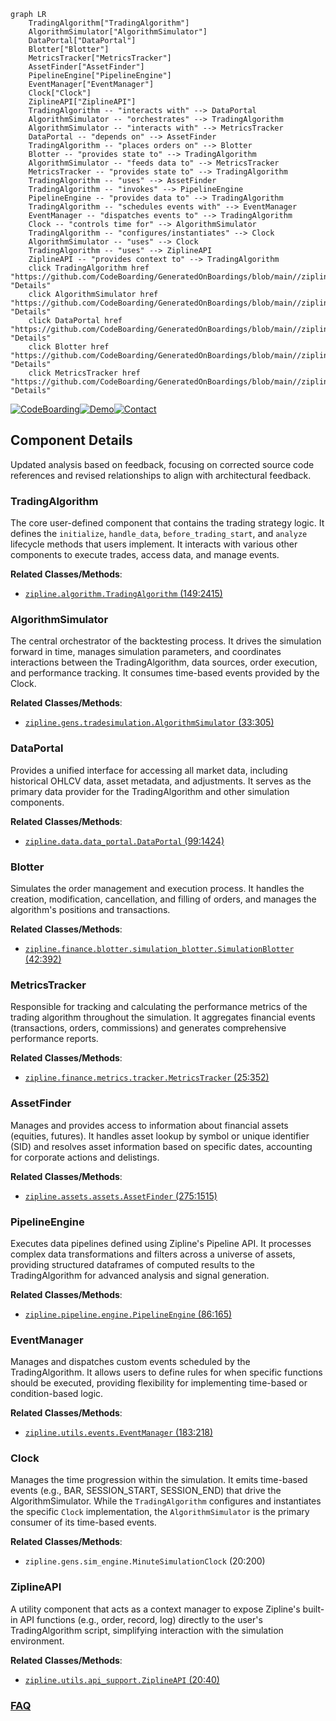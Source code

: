 ```mermaid
graph LR
    TradingAlgorithm["TradingAlgorithm"]
    AlgorithmSimulator["AlgorithmSimulator"]
    DataPortal["DataPortal"]
    Blotter["Blotter"]
    MetricsTracker["MetricsTracker"]
    AssetFinder["AssetFinder"]
    PipelineEngine["PipelineEngine"]
    EventManager["EventManager"]
    Clock["Clock"]
    ZiplineAPI["ZiplineAPI"]
    TradingAlgorithm -- "interacts with" --> DataPortal
    AlgorithmSimulator -- "orchestrates" --> TradingAlgorithm
    AlgorithmSimulator -- "interacts with" --> MetricsTracker
    DataPortal -- "depends on" --> AssetFinder
    TradingAlgorithm -- "places orders on" --> Blotter
    Blotter -- "provides state to" --> TradingAlgorithm
    AlgorithmSimulator -- "feeds data to" --> MetricsTracker
    MetricsTracker -- "provides state to" --> TradingAlgorithm
    TradingAlgorithm -- "uses" --> AssetFinder
    TradingAlgorithm -- "invokes" --> PipelineEngine
    PipelineEngine -- "provides data to" --> TradingAlgorithm
    TradingAlgorithm -- "schedules events with" --> EventManager
    EventManager -- "dispatches events to" --> TradingAlgorithm
    Clock -- "controls time for" --> AlgorithmSimulator
    TradingAlgorithm -- "configures/instantiates" --> Clock
    AlgorithmSimulator -- "uses" --> Clock
    TradingAlgorithm -- "uses" --> ZiplineAPI
    ZiplineAPI -- "provides context to" --> TradingAlgorithm
    click TradingAlgorithm href "https://github.com/CodeBoarding/GeneratedOnBoardings/blob/main//zipline/TradingAlgorithm.md" "Details"
    click AlgorithmSimulator href "https://github.com/CodeBoarding/GeneratedOnBoardings/blob/main//zipline/AlgorithmSimulator.md" "Details"
    click DataPortal href "https://github.com/CodeBoarding/GeneratedOnBoardings/blob/main//zipline/DataPortal.md" "Details"
    click Blotter href "https://github.com/CodeBoarding/GeneratedOnBoardings/blob/main//zipline/Blotter.md" "Details"
    click MetricsTracker href "https://github.com/CodeBoarding/GeneratedOnBoardings/blob/main//zipline/MetricsTracker.md" "Details"
```
[![CodeBoarding](https://img.shields.io/badge/Generated%20by-CodeBoarding-9cf?style=flat-square)](https://github.com/CodeBoarding/CodeBoarding)[![Demo](https://img.shields.io/badge/Try%20our-Demo-blue?style=flat-square)](https://www.codeboarding.org/demo)[![Contact](https://img.shields.io/badge/Contact%20us%20-%20contact@codeboarding.org-lightgrey?style=flat-square)](mailto:contact@codeboarding.org)

## Component Details

Updated analysis based on feedback, focusing on corrected source code references and revised relationships to align with architectural feedback.

### TradingAlgorithm
The core user-defined component that contains the trading strategy logic. It defines the `initialize`, `handle_data`, `before_trading_start`, and `analyze` lifecycle methods that users implement. It interacts with various other components to execute trades, access data, and manage events.


**Related Classes/Methods**:

- <a href="https://github.com/quantopian/zipline/blob/master/zipline/algorithm.py#L149-L2415" target="_blank" rel="noopener noreferrer">`zipline.algorithm.TradingAlgorithm` (149:2415)</a>


### AlgorithmSimulator
The central orchestrator of the backtesting process. It drives the simulation forward in time, manages simulation parameters, and coordinates interactions between the TradingAlgorithm, data sources, order execution, and performance tracking. It consumes time-based events provided by the Clock.


**Related Classes/Methods**:

- <a href="https://github.com/quantopian/zipline/blob/master/zipline/gens/tradesimulation.py#L33-L305" target="_blank" rel="noopener noreferrer">`zipline.gens.tradesimulation.AlgorithmSimulator` (33:305)</a>


### DataPortal
Provides a unified interface for accessing all market data, including historical OHLCV data, asset metadata, and adjustments. It serves as the primary data provider for the TradingAlgorithm and other simulation components.


**Related Classes/Methods**:

- <a href="https://github.com/quantopian/zipline/blob/master/zipline/data/data_portal.py#L99-L1424" target="_blank" rel="noopener noreferrer">`zipline.data.data_portal.DataPortal` (99:1424)</a>


### Blotter
Simulates the order management and execution process. It handles the creation, modification, cancellation, and filling of orders, and manages the algorithm's positions and transactions.


**Related Classes/Methods**:

- <a href="https://github.com/quantopian/zipline/blob/master/zipline/finance/blotter/simulation_blotter.py#L42-L392" target="_blank" rel="noopener noreferrer">`zipline.finance.blotter.simulation_blotter.SimulationBlotter` (42:392)</a>


### MetricsTracker
Responsible for tracking and calculating the performance metrics of the trading algorithm throughout the simulation. It aggregates financial events (transactions, orders, commissions) and generates comprehensive performance reports.


**Related Classes/Methods**:

- <a href="https://github.com/quantopian/zipline/blob/master/zipline/finance/metrics/tracker.py#L25-L352" target="_blank" rel="noopener noreferrer">`zipline.finance.metrics.tracker.MetricsTracker` (25:352)</a>


### AssetFinder
Manages and provides access to information about financial assets (equities, futures). It handles asset lookup by symbol or unique identifier (SID) and resolves asset information based on specific dates, accounting for corporate actions and delistings.


**Related Classes/Methods**:

- <a href="https://github.com/quantopian/zipline/blob/master/zipline/assets/assets.py#L275-L1515" target="_blank" rel="noopener noreferrer">`zipline.assets.assets.AssetFinder` (275:1515)</a>


### PipelineEngine
Executes data pipelines defined using Zipline's Pipeline API. It processes complex data transformations and filters across a universe of assets, providing structured dataframes of computed results to the TradingAlgorithm for advanced analysis and signal generation.


**Related Classes/Methods**:

- <a href="https://github.com/quantopian/zipline/blob/master/zipline/pipeline/engine.py#L86-L165" target="_blank" rel="noopener noreferrer">`zipline.pipeline.engine.PipelineEngine` (86:165)</a>


### EventManager
Manages and dispatches custom events scheduled by the TradingAlgorithm. It allows users to define rules for when specific functions should be executed, providing flexibility for implementing time-based or condition-based logic.


**Related Classes/Methods**:

- <a href="https://github.com/quantopian/zipline/blob/master/zipline/utils/events.py#L183-L218" target="_blank" rel="noopener noreferrer">`zipline.utils.events.EventManager` (183:218)</a>


### Clock
Manages the time progression within the simulation. It emits time-based events (e.g., BAR, SESSION_START, SESSION_END) that drive the AlgorithmSimulator. While the `TradingAlgorithm` configures and instantiates the specific `Clock` implementation, the `AlgorithmSimulator` is the primary consumer of its time-based events.


**Related Classes/Methods**:

- `zipline.gens.sim_engine.MinuteSimulationClock` (20:200)


### ZiplineAPI
A utility component that acts as a context manager to expose Zipline's built-in API functions (e.g., order, record, log) directly to the user's TradingAlgorithm script, simplifying interaction with the simulation environment.


**Related Classes/Methods**:

- <a href="https://github.com/quantopian/zipline/blob/master/zipline/utils/api_support.py#L20-L40" target="_blank" rel="noopener noreferrer">`zipline.utils.api_support.ZiplineAPI` (20:40)</a>




### [FAQ](https://github.com/CodeBoarding/GeneratedOnBoardings/tree/main?tab=readme-ov-file#faq)